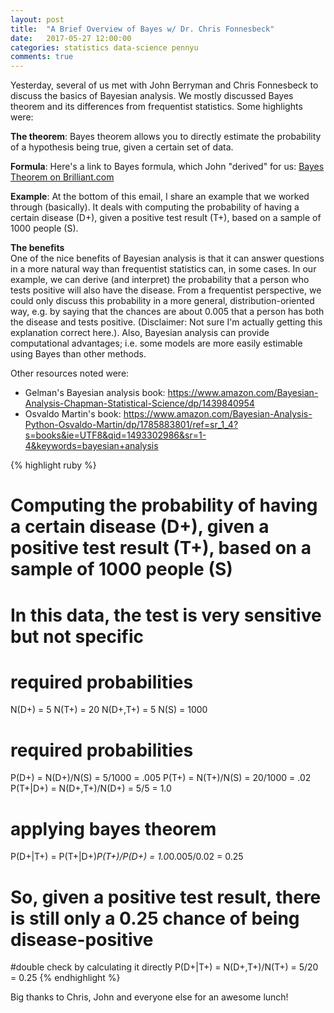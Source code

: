 ```yaml
---
layout: post
title:  "A Brief Overview of Bayes w/ Dr. Chris Fonnesbeck"
date:   2017-05-27 12:00:00
categories: statistics data-science pennyu
comments: true
---
```


Yesterday, several of us met with John Berryman and Chris Fonnesbeck to discuss the basics of Bayesian analysis. We mostly discussed Bayes theorem and its differences from frequentist statistics. Some highlights were:

**The theorem**: Bayes theorem allows you to directly estimate the probability of a hypothesis being true, given a certain set of data.  

**Formula**: Here's a link to Bayes formula, which John "derived" for us: [Bayes Theorem on Brilliant.com](https://brilliant.org/wiki/bayes-theorem)  

**Example**: At the bottom of this email, I share an example that we worked through (basically). It deals with computing the probability of having a certain disease (D+), given a positive test result (T+), based on a sample of 1000 people (S). 

**The benefits**   
One of the nice benefits of Bayesian analysis is that it can answer questions in a more natural way than frequentist statistics can, in some cases. In our example, we can derive (and interpret) the probability that a person who tests positive will also have the disease. From a frequentist perspective, we could only discuss this probability in a more general, distribution-oriented way, e.g. by saying that the chances are about 0.005 that a person has both the disease and tests positive. (Disclaimer: Not sure I'm actually getting this explanation correct here.). Also, Bayesian analysis can provide computational advantages; i.e. some models are more easily estimable using Bayes than other methods.

Other resources noted were: 
- Gelman's Bayesian analysis book: https://www.amazon.com/Bayesian-Analysis-Chapman-Statistical-Science/dp/1439840954 
- Osvaldo Martin's book: https://www.amazon.com/Bayesian-Analysis-Python-Osvaldo-Martin/dp/1785883801/ref=sr_1_4?s=books&ie=UTF8&qid=1493302986&sr=1-4&keywords=bayesian+analysis 
  
{% highlight ruby %}
# Computing the probability of having a certain disease (D+), given a positive test result (T+), based on a sample of 1000 people (S)
# In this data, the test is very sensitive but not specific

# required probabilities
N(D+) = 5
N(T+) = 20
N(D+,T+) = 5 
N(S) = 1000

# required probabilities
P(D+) = N(D+)/N(S) = 5/1000 = .005
P(T+) = N(T+)/N(S) = 20/1000 = .02
P(T+|D+) = N(D+,T+)/N(D+) = 5/5 = 1.0

# applying bayes theorem
P(D+|T+) = P(T+|D+)*P(T+)/P(D+) = 1.0*0.005/0.02 = 0.25
# So, given a positive test result, there is still only a 0.25 chance of being disease-positive

#double check by calculating it directly
P(D+|T+) = N(D+,T+)/N(T+) = 5/20 = 0.25
{% endhighlight %}

Big thanks to Chris, John and everyone else for an awesome lunch!
